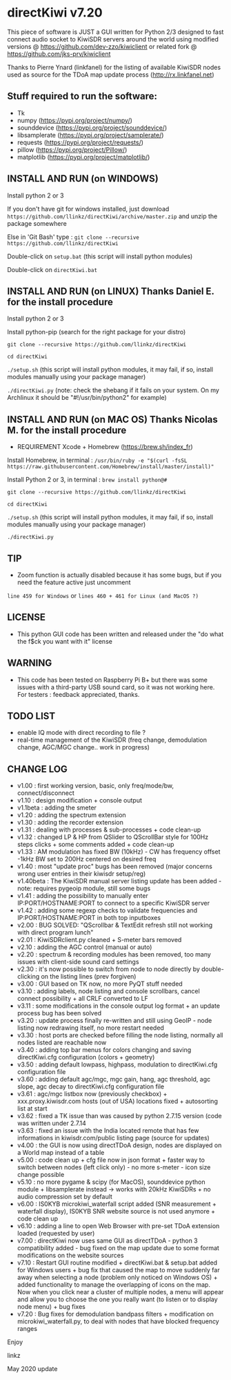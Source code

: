 # directKiwi v7.20

This piece of software is JUST a GUI written for Python 2/3 designed to fast connect audio socket to KiwiSDR servers around the world using modified versions @ https://github.com/dev-zzo/kiwiclient or related fork @ https://github.com/jks-prv/kiwiclient

Thanks to Pierre Ynard (linkfanel) for the listing of available KiwiSDR nodes used as source for the TDoA map update process (http://rx.linkfanel.net)

## Stuff required to run the software:

* Tk
* numpy (https://pypi.org/project/numpy/)
* sounddevice (https://pypi.org/project/sounddevice/)
* libsamplerate (https://pypi.org/project/samplerate/)
* requests (https://pypi.org/project/requests/)
* pillow (https://pypi.org/project/Pillow/)
* matplotlib (https://pypi.org/project/matplotlib/)

## INSTALL AND RUN (on WINDOWS)

Install python 2 or 3

If you don't have git for windows installed, just download `https://github.com/llinkz/directKiwi/archive/master.zip` and unzip the package somewhere

Else in 'Git Bash' type : `git clone --recursive https://github.com/llinkz/directKiwi`

Double-click on `setup.bat` (this script will install python modules)

Double-click on `directKiwi.bat`


## INSTALL AND RUN (on LINUX) Thanks Daniel E. for the install procedure

Install python 2 or 3

Install python-pip (search for the right package for your distro)

`git clone --recursive https://github.com/llinkz/directKiwi`

`cd directKiwi`

`./setup.sh` (this script will install python modules, it may fail, if so, install modules manually using your package manager)

`./directKiwi.py` (note: check the shebang if it fails on your system. On my Archlinux it should be "#!/usr/bin/python2" for example)


## INSTALL AND RUN (on MAC OS) Thanks Nicolas M. for the install procedure

* REQUIREMENT 	Xcode + Homebrew (https://brew.sh/index_fr)

Install Homebrew, in terminal : `/usr/bin/ruby -e "$(curl -fsSL https://raw.githubusercontent.com/Homebrew/install/master/install)"`

Install Python 2 or 3, in terminal : `brew install python@#`

`git clone --recursive https://github.com/llinkz/directKiwi`

`cd directKiwi`

`./setup.sh`  (this script will install python modules, it may fail, if so, install modules manually using your package manager)

`./directKiwi.py`


## TIP
* Zoom function is actually disabled because it has some bugs, but if you need the feature active just uncomment

`line 459 for Windows` or `lines 460 + 461 for Linux (and MacOS ?)`

## LICENSE
* This python GUI code has been written and released under the "do what the f$ck you want with it" license

## WARNING
* This code has been tested on Raspberry Pi B+ but there was some issues with a third-party USB sound card, so it was not working here. For testers : feedback appreciated, thanks.

## TODO LIST
* enable IQ mode with direct recording to file ?
* real-time management of the KiwiSDR (freq change, demodulation change, AGC/MGC change..  work in progress)

## CHANGE LOG 
* v1.00 : first working version, basic, only freq/mode/bw, connect/disconnect
* v1.10 : design modification + console output
* v1.1beta : adding the smeter
* v1.20 : adding the spectrum extension
* v1.30 : adding the recorder extension
* v1.31 : dealing with processes & sub-processes + code clean-up
* v1.32 : changed LP & HP from QSlider to QScrollBar style for 100Hz steps clicks + some comments added + code clean-up
* v1.33 : AM modulation has fixed BW (10kHz) - CW has frequency offset -1kHz BW set to 200Hz centered on desired freq
* v1.40 : most "update proc" bugs has been removed (major concerns wrong user entries in their kiwisdr setup/reg)
* v1.40beta : The KiwiSDR manual server listing update has been added - note: requires pygeoip module, still some bugs
* v1.41 : adding the possibility to manually enter IP:PORT/HOSTNAME:PORT to connect to a specific KiwiSDR server
* v1.42 : adding some regexp checks to validate frequencies and IP:PORT/HOSTNAME:PORT in both top inputboxes
* v2.00 : BUG SOLVED: "QScrollbar & TextEdit refresh still not working with direct program lunch"
* v2.01 : KiwiSDRclient.py cleaned + S-meter bars removed
* v2.10 : adding the AGC control (manual or auto)
* v2.20 : spectrum & recording modules has been removed, too many issues with client-side sound card settings
* v2.30 : it's now possible to switch from node to node directly by double-clicking on the listing lines (prev forgiven)
* v3.00 : GUI based on TK now, no more PyQT stuff needed
* v3.10 : adding labels, node listing and console scrollbars, cancel connect possibility + all CRLF converted to LF
* v3.11 : some modifications in the console output log format + an update process bug has been solved
* v3.20 : update process finally re-written and still using GeoIP - node listing now redrawing itself, no more restart needed
* v3.30 : host ports are checked before filling the node listing, normally all nodes listed are reachable now
* v3.40 : adding top bar menus for colors changing and saving directKiwi.cfg configuration (colors + geometry)
* v3.50 : adding default lowpass, highpass, modulation to directKiwi.cfg configuration file
* v3.60 : adding default agc/mgc, mgc gain, hang, agc threshold, agc slope, agc decay to directKiwi.cfg configuration file
* v3.61 : agc/mgc listbox now (previously checkbox) + xxx.proxy.kiwisdr.com hosts (out of USA) locations fixed + autosorting list  at start
* v3.62 : fixed a TK issue than was caused by python 2.7.15 version (code was written under 2.7.14
* v3.63 : fixed an issue with the India located remote that has few informations in kiwisdr.com/public listing page (source for updates)
* v4.00 : the GUI is now using directTDoA design, nodes are displayed on a World map instead of a table
* v5.00 : code clean up + cfg file now in json format + faster way to switch between nodes (left click only) - no more s-meter - icon size change possible
* v5.10 : no more pygame & scipy (for MacOS), sounddevice python module + libsamplerate instead -> works with 20kHz KiwiSDRs + no audio compression set by default
* v6.00 : IS0KYB microkiwi_waterfall script added (SNR measurement + waterfall display), IS0KYB SNR website source is not used anymore + code clean up
* v6.10 : adding a line to open Web Browser with pre-set TDoA extension loaded (requested by user)
* v7.00 : directKiwi now uses same GUI as directTDoA - python 3 compatibility added - bug fixed on the map update due to some format modifications on the website sources
* v7.10 : Restart GUI routine modified + directKiwi.bat & setup.bat added for Windows users + bug fix that caused the map to move suddenly far away when selecting a node (problem only noticed on Windows OS) + added functionality to manage the overlapping of icons on the map. Now when you click near a cluster of multiple nodes, a menu will appear and allow you to choose the one you really want (to listen or to display node menu) + bug fixes
* v7.20 : Bug fixes for demodulation bandpass filters + modification on microkiwi_waterfall.py, to deal with nodes that have blocked frequency ranges

Enjoy

linkz

May 2020 update
